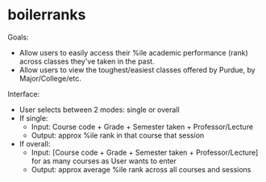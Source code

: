 # boilerranks

Goals:
 - Allow users to easily access their %ile academic performance (rank) across classes they've taken in the past.
 - Allow users to view the toughest/easiest classes offered by Purdue, by Major/College/etc.

Interface:
 - User selects between 2 modes: single or overall
 - If single:
    - Input: Course code + Grade + Semester taken + Professor/Lecture
    - Output: approx %ile rank in that course that session
 - If overall:
    - Input: [Course code + Grade + Semester taken + Professor/Lecture] for as many courses as User wants to enter
    - Output: approx average %ile rank across all courses and sessions
